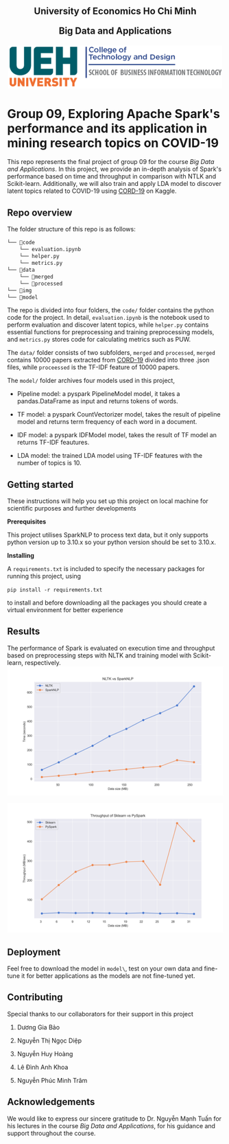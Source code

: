 <h2 align="center"><strong>University of Economics Ho Chi Minh 

Big Data and Applications 
</strong></h2>

<p align="center">
  <img src="./img/UEH-Tech School.png" width="500">
</p>


# Group 09, Exploring Apache Spark's performance and its application in mining research topics on COVID-19

This repo represents the final project of group 09 for the course *Big Data and Applications*. In this project, we provide an in-depth analysis of Spark's performance based on time and throughput in comparison with NTLK and Scikit-learn. Additionally, we will also train and apply LDA model to discover latent topics related to COVID-19 using [CORD-19](https://www.kaggle.com/datasets/allen-institute-for-ai/CORD-19-research-challenge) on Kaggle.


## Repo overview
The folder structure of this repo is as follows:
```
└── 📁code
    └── evaluation.ipynb
    └── helper.py
    └── metrics.py
└── 📁data
    └── 📁merged
    └── 📁processed
└── 📁img
└── 📁model
```

The repo is divided into four folders, the `code/` folder contains the python code for the project. In detail, `evaluation.ipynb` is the notebook used to perform evaluation and discover latent topics, while `helper.py` contains essential functions for preprocessing and training preprocessing models, and `metrics.py` stores code for calculating metrics such as PUW.

The `data/` folder consists of two subfolders, `merged` and `processed`, `merged` contains 10000 papers extracted from [CORD-19](https://www.kaggle.com/datasets/allen-institute-for-ai/CORD-19-research-challenge) divided into three .json files, while `proceessed` is the TF-IDF feature of 10000 papers.


The `model/` folder archives four models used in this project,

- Pipeline model: a pyspark PipelineModel model, it takes a pandas.DataFrame as input and returns tokens of words.

- TF model: a pyspark CountVectorizer model, takes the result of pipeline model and returns term frequency of each word in a document.

- IDF model: a pyspark IDFModel model, takes the result of TF model an returns TF-IDF feautures.

- LDA model: the trained LDA model using TF-IDF features with the number of topics is 10.

## Getting started
These instructions will help you set up this project on local machine for scientific purposes and further developments

**Prerequisites**

This project utilises SparkNLP to process text data, but it only supports python version up to 3.10.x so your python version should be set to 3.10.x.

**Installing**

A `requirements.txt` is included to specify the necessary packages for running this project, using

`pip install -r requirements.txt`

to install and before downloading all the packages you should create a virtual environment for better experience

## Results
The performance of Spark is evaluated on execution time and throughput based on preprocessing steps with NLTK and training model with Scikit-learn, respectively.
![Execution time, NLTK and SparkNLP](./img/nltk_sparknlp.png)

![Throughput, Scikit-learn and PySpark](./img/sklearn_pyspark_throughput.png)

## Deployment 
Feel free to download the model in `model\`, test on your own data and fine-tune it for better applications as the models are not fine-tuned yet.

## Contributing
Special thanks to our collaborators for their support in this project

1. Dương Gia Bảo

2. Nguyễn Thị Ngọc Diệp

3. Nguyễn Huy Hoàng

4. Lê Đình Anh Khoa 

5. Nguyễn Phúc Minh Trâm

## Acknowledgements
We would like to express our sincere gratitude to Dr. Nguyễn Mạnh Tuấn for his lectures in the course *Big Data and Applications*, for his guidance and support throughout the course. 
